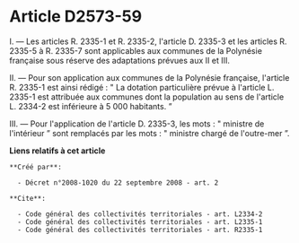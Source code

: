 # Article D2573-59

I. ― Les articles R. 2335-1 et R. 2335-2, l'article D. 2335-3 et les articles R. 2335-5 à R. 2335-7 sont applicables aux
communes de la Polynésie française sous réserve des adaptations prévues aux II et III. 

II. ― Pour son application aux communes de la Polynésie française, l'article R. 2335-1 est ainsi rédigé : " La dotation
particulière prévue à l'article L. 2335-1 est attribuée aux communes dont la population au sens de l'article L. 2334-2 est
inférieure à 5 000 habitants. ” 

III. ― Pour l'application de l'article D. 2335-3, les mots : " ministre de l'intérieur ” sont remplacés par les mots : "
ministre chargé de l'outre-mer ”.

**Liens relatifs à cet article**

	**Créé par**:

	  - Décret n°2008-1020 du 22 septembre 2008 - art. 2

	**Cite**:

	  - Code général des collectivités territoriales - art. L2334-2
	  - Code général des collectivités territoriales - art. L2335-1
	  - Code général des collectivités territoriales - art. R2335-1
